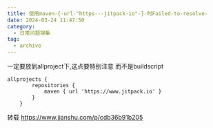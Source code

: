 ```yaml
---
title: 使用maven-{-url-"https---jitpack-io"-}-时Failed-to-resolve-
date: 2024-03-24 11:47:50
category:
  - 日常问题锦集
tag:
  - archive
---
```

一定要放到allproject下,这点要特别注意
而不是buildscript
```
allprojects {
		repositories {
			maven { url 'https://www.jitpack.io' }
		}
	}
```


转载
https://www.jianshu.com/p/cdb36b91b205
